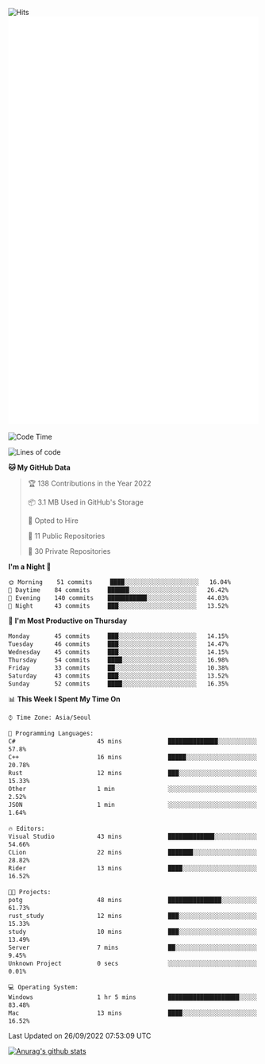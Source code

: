 ![Hits](https://hits.seeyoufarm.com/api/count/incr/badge.svg?url=https%3A%2F%2Fgithub.com%2Fkokose1234&count_bg=%2379C83D&title_bg=%23555555&icon=apple.svg&icon_color=%23E7E7E7&title=hits&edge_flat=false)
<br/>
![Metrics](https://github.com/kokose1234/kokose1234/blob/main/github-metrics.svg)

<!--START_SECTION:waka-->
![Code Time](http://img.shields.io/badge/Code%20Time-694%20hrs%2045%20mins-blue)

![Lines of code](https://img.shields.io/badge/From%20Hello%20World%20I%27ve%20Written-901%20Thousand%20lines%20of%20code-blue)

**🐱 My GitHub Data** 

> 🏆 138 Contributions in the Year 2022
 > 
> 📦 3.1 MB Used in GitHub's Storage 
 > 
> 💼 Opted to Hire
 > 
> 📜 11 Public Repositories 
 > 
> 🔑 30 Private Repositories  
 > 
**I'm a Night 🦉** 

```text
🌞 Morning    51 commits     ████░░░░░░░░░░░░░░░░░░░░░   16.04% 
🌆 Daytime    84 commits     ██████░░░░░░░░░░░░░░░░░░░   26.42% 
🌃 Evening    140 commits    ███████████░░░░░░░░░░░░░░   44.03% 
🌙 Night      43 commits     ███░░░░░░░░░░░░░░░░░░░░░░   13.52%

```
📅 **I'm Most Productive on Thursday** 

```text
Monday       45 commits     ███░░░░░░░░░░░░░░░░░░░░░░   14.15% 
Tuesday      46 commits     ███░░░░░░░░░░░░░░░░░░░░░░   14.47% 
Wednesday    45 commits     ███░░░░░░░░░░░░░░░░░░░░░░   14.15% 
Thursday     54 commits     ████░░░░░░░░░░░░░░░░░░░░░   16.98% 
Friday       33 commits     ██░░░░░░░░░░░░░░░░░░░░░░░   10.38% 
Saturday     43 commits     ███░░░░░░░░░░░░░░░░░░░░░░   13.52% 
Sunday       52 commits     ████░░░░░░░░░░░░░░░░░░░░░   16.35%

```


📊 **This Week I Spent My Time On** 

```text
⌚︎ Time Zone: Asia/Seoul

💬 Programming Languages: 
C#                       45 mins             ██████████████░░░░░░░░░░░   57.8% 
C++                      16 mins             █████░░░░░░░░░░░░░░░░░░░░   20.78% 
Rust                     12 mins             ███░░░░░░░░░░░░░░░░░░░░░░   15.33% 
Other                    1 min               ░░░░░░░░░░░░░░░░░░░░░░░░░   2.52% 
JSON                     1 min               ░░░░░░░░░░░░░░░░░░░░░░░░░   1.64%

🔥 Editors: 
Visual Studio            43 mins             █████████████░░░░░░░░░░░░   54.66% 
CLion                    22 mins             ███████░░░░░░░░░░░░░░░░░░   28.82% 
Rider                    13 mins             ████░░░░░░░░░░░░░░░░░░░░░   16.52%

🐱‍💻 Projects: 
potg                     48 mins             ███████████████░░░░░░░░░░   61.73% 
rust_study               12 mins             ███░░░░░░░░░░░░░░░░░░░░░░   15.33% 
study                    10 mins             ███░░░░░░░░░░░░░░░░░░░░░░   13.49% 
Server                   7 mins              ██░░░░░░░░░░░░░░░░░░░░░░░   9.45% 
Unknown Project          0 secs              ░░░░░░░░░░░░░░░░░░░░░░░░░   0.01%

💻 Operating System: 
Windows                  1 hr 5 mins         ████████████████████░░░░░   83.48% 
Mac                      13 mins             ████░░░░░░░░░░░░░░░░░░░░░   16.52%

```


 Last Updated on 26/09/2022 07:53:09 UTC
<!--END_SECTION:waka-->

[![Anurag's github stats](https://github-readme-stats.vercel.app/api?username=kokose1234&theme=dracula)](https://github.com/anuraghazra/github-readme-stats)



	
